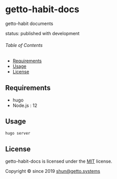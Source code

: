 # getto-habit-docs

getto-habit documents

status: published with development


###### Table of Contents

- [Requirements](#Requirements)
- [Usage](#Usage)
- [License](#License)

## Requirements

- hugo
- Node.js : 12


## Usage

```bash
hugo server
```


## License

getto-habit-docs is licensed under the [MIT](LICENSE) license.

Copyright &copy; since 2019 shun@getto.systems

